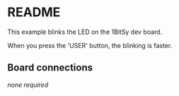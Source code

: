 # README

This example blinks the LED on the 1BitSy dev board.

When you press the 'USER' button, the blinking is faster.

## Board connections

*none required*

